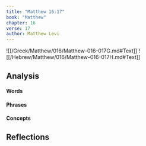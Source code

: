 ```yaml
---
title: "Matthew 16:17"
book: "Matthew"
chapter: 16
verse: 17
author: Matthew Levi
---
```

![[/Greek/Matthew/016/Matthew-016-017G.md#Text]]
![[/Hebrew/Matthew/016/Matthew-016-017H.md#Text]]

## Analysis

#### Words

#### Phrases

#### Concepts

## Reflections
